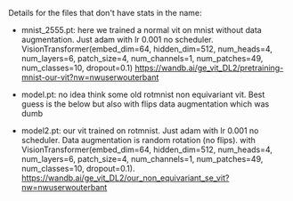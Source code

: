 Details for the files that don't have stats in the name:

- mnist_2555.pt: here we trained a normal vit on mnist without data augmentation. Just adam with lr 0.001 no scheduler. VisionTransformer(embed_dim=64, hidden_dim=512, num_heads=4, num_layers=6, patch_size=4, num_channels=1, num_patches=49, num_classes=10, dropout=0.1) https://wandb.ai/ge_vit_DL2/pretraining-mnist-our-vit?nw=nwuserwouterbant 

- model.pt: no idea think some old rotmnist non equivariant vit. Best guess is the below but also with flips data augmentation which was dumb

- model2.pt: our vit trained on rotmnist. Just adam with lr 0.001 no scheduler. Data augmentation is random rotation (no flips). with VisionTransformer(embed_dim=64, hidden_dim=512, num_heads=4, num_layers=6, patch_size=4, num_channels=1, num_patches=49, num_classes=10, dropout=0.1). https://wandb.ai/ge_vit_DL2/our_non_equivariant_se_vit?nw=nwuserwouterbant



